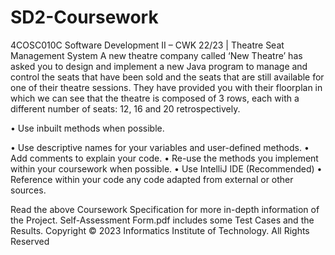 # SD2-Coursework
4COSC010C Software Development II – CWK 22/23 | Theatre Seat Management System
A new theatre company called ‘New Theatre’ has asked you to design and implement a new Java program to manage and control the seats that have been sold and the seats that are still available for one of their theatre sessions. They have provided you with their floorplan in which we can see that the theatre is composed of 3 rows, each with a different number of seats: 12, 16 and 20 retrospectively.

• Use inbuilt methods when possible.

• Use descriptive names for your variables and user-defined methods.
• Add comments to explain your code.
• Re-use the methods you implement within your coursework when possible.
• Use IntelliJ IDE (Recommended)
• Reference within your code any code adapted from external or other sources.

Read the above Coursework Specification for more in-depth information of the Project.
Self-Assessment Form.pdf includes some Test Cases and the Results.
Copyright © 2023 Informatics Institute of Technology. All Rights Reserved

